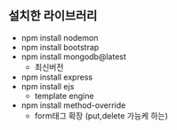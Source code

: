 ## 설치한 라이브러리

- npm install nodemon
- npm install bootstrap
- npm install mongodb@latest
  - 최신버전
- npm install express
- npm install ejs
  - template engine
- npm install method-override
  - form태그 확장 (put,delete 가능케 하는)
